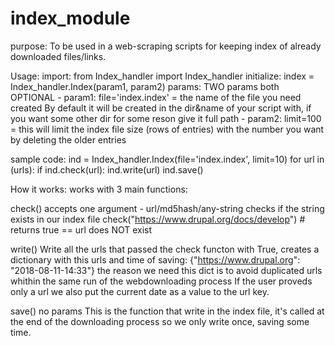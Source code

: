 # index_module
purpose:
  To be used in a web-scraping scripts for keeping index of already downloaded files/links.
  
Usage: 
	import: from Index_handler import Index_handler
	initialize: index = Index_handler.Index(param1, param2)
	params: TWO params both OPTIONAL
		- param1: file='index.index' = the name of the file you need created
			By default it will be created in the dir&name of your script with, 
			if you want some other dir for some reson give it full path
		- param2: limit=100 = this will limit the index file size (rows of entries) 
			with the number you want by deleting the older entries

sample code:
  ind = Index_handler.Index(file='index.index', limit=10)
  for url in (urls):
      if ind.check(url):
          ind.write(url)
  ind.save()

How it works:
  works with 3 main functions: 

  check() accepts one argument - url/md5hash/any-string checks if the string exists in our index file
      check("https://www.drupal.org/docs/develop") # returns true == url does NOT exist

  write() Write all the urls that passed the check functon with True,
      creates a dictionary with this urls and time of saving:
      {"https://www.drupal.org": "2018-08-11-14:33"}
      the reason we need this dict is to avoid duplicated urls
      whithin the same run of the webdownloading process
      If the user proveds only a url we also put the current date as a value to the url key.
  
  save() no params
    This is the function that write in the index file, it's called at the end
		of the downloading process so we only write once, saving some time.
